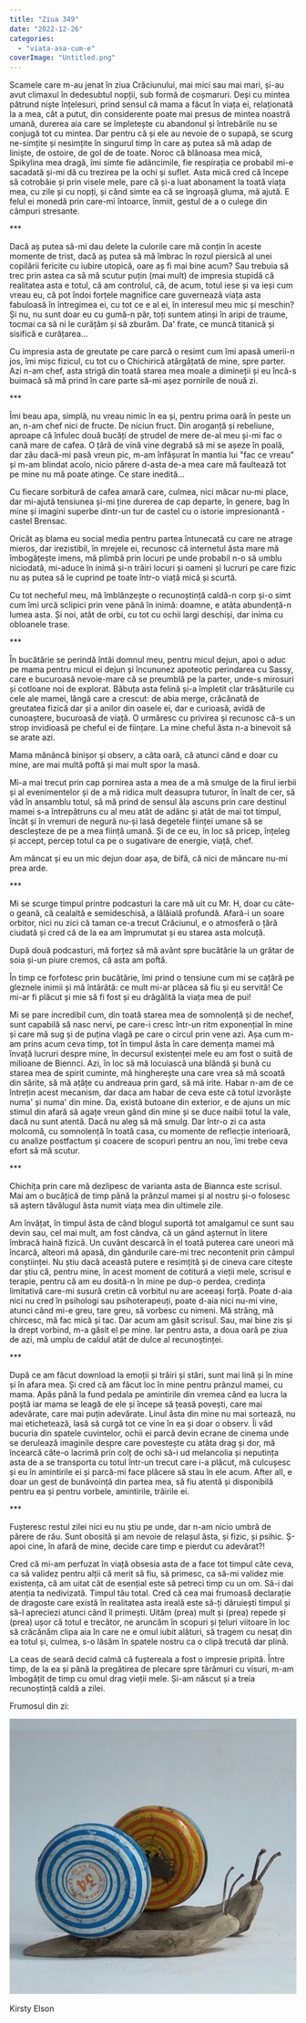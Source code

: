 ```yaml
---
title: "Ziua 349"
date: "2022-12-26"
categories: 
  - "viata-asa-cum-e"
coverImage: "Untitled.png"
---
```


Scamele care m-au jenat în ziua Crăciunului, mai mici sau mai mari, și-au avut climaxul în dedesubtul nopții, sub formă de coșmaruri. Deși cu mintea pătrund niște înțelesuri, prind sensul că mama a făcut în viața ei, relaționată la a mea, cât a putut, din considerente poate mai presus de mintea noastră umană, durerea aia care se împletește cu abandonul și întrebările nu se conjugă tot cu mintea. Dar pentru că și ele au nevoie de o supapă, se scurg ne-simțite și nesimțite în singurul timp în care aș putea să mă adap de liniște, de ostoire, de gol de de toate. Noroc că blănoasa mea mică, Spikylina mea dragă, îmi simte fie adâncimile, fie respirația ce probabil mi-e sacadată și-mi dă cu trezirea pe la ochi și suflet. Asta mică cred că începe să cotrobăie și prin visele mele, pare că și-a luat abonament la toată viața mea, cu zile și cu nopți, și când simte ea că se îngroașă gluma, mă ajută. E felul ei monedă prin care-mi întoarce, înmiit, gestul de a o culege din câmpuri stresante.

\*\*\*

Dacă aș putea să-mi dau delete la culorile care mă conțin în aceste momente de trist, dacă aș putea să mă îmbrac în rozul piersică al unei copilării fericite cu iubire utopică, oare aș fi mai bine acum? Sau trebuia să trec prin astea ca să mă scutur puțin (mai mult) de impresia stupidă că realitatea asta e totul, că am controlul, că, de acum, totul iese și va ieși cum vreau eu, că pot îndoi forțele magnifice care guvernează viața asta fabuloasă în întregimea ei, cu tot ce e al ei, în interesul meu mic și meschin? Și nu, nu sunt doar eu cu gumă-n păr, toți suntem atinși în aripi de traume, tocmai ca să ni le curățăm și să zburăm. Da' frate, ce muncă titanică și sisifică e curățarea…

Cu impresia asta de greutate pe care parcă o resimt cum îmi apasă umerii-n jos, îmi mișc fizicul, cu tot cu o Chichirică atârgățată de mine, spre parter. Azi n-am chef, asta strigă din toată starea mea moale a dimineții și eu încă-s buimacă să mă prind în care parte să-mi așez pornirile de nouă zi.

\*\*\*

Îmi beau apa, simplă, nu vreau nimic în ea și, pentru prima oară în peste un an, n-am chef nici de fructe. De niciun fruct. Din aroganță și rebeliune, aproape că înfulec două bucăți de ștrudel de mere de-al meu și-mi fac o cană mare de cafea. O țâră de vină vine degrabă să mi se așeze în poală, dar zău dacă-mi pasă vreun pic, m-am înfășurat în mantia lui "fac ce vreau" și m-am blindat acolo, nicio părere d-asta de-a mea care mă faultează tot pe mine nu mă poate atinge. Ce stare inedită…

Cu fiecare sorbitură de cafea amară care, culmea, nici măcar nu-mi place, dar mi-ajută tensiunea și-mi ține durerea de cap departe, în genere, bag în mine și imagini superbe dintr-un tur de castel cu o istorie impresionantă - castel Brensac. 

Oricât aș blama eu social media pentru partea întunecată cu care ne atrage mieros, dar irezistibil, în mrejele ei, recunosc că internetul ăsta mare mă îmbogățește imens, mă plimbă prin locuri pe unde probabil n-o să umblu niciodată, mi-aduce în inimă și-n trăiri locuri și oameni și lucruri pe care fizic nu aș putea să le cuprind pe toate într-o viață mică și scurtă. 

Cu tot necheful meu, mă îmblânzește o recunoștință caldă-n corp și-o simt cum îmi urcă sclipici prin vene până în inimă: doamne, e atâta abundență-n lumea asta. Și noi, atât de orbi, cu tot cu ochii largi deschiși, dar inima cu obloanele trase.

\*\*\*

În bucătărie se perindă întâi domnul meu, pentru micul dejun, apoi o aduc pe mama pentru micul ei dejun și încununez apoteotic perindarea cu Sassy, care e bucuroasă nevoie-mare că se preumblă pe la parter, unde-s mirosuri și cotloane noi de explorat. Băbuța asta felină și-a împletit clar trăsăturile cu cele ale mamei, lângă care a crescut: de abia merge, crăcănată de greutatea fizică dar și a anilor din oasele ei, dar e curioasă, avidă de cunoaștere, bucuroasă de viață. O urmăresc cu privirea și recunosc că-s un strop invidioasă pe cheful ei de ființare. La mine cheful ăsta n-a binevoit să se arate azi.

Mama mănâncă binișor și observ, a câta oară, că atunci când e doar cu mine, are mai multă poftă și mai mult spor la masă.

Mi-a mai trecut prin cap pornirea asta a mea de a mă smulge de la firul ierbii și al evenimentelor și de a mă ridica mult deasupra tuturor, în înalt de cer, să văd în ansamblu totul, să mă prind de sensul ăla ascuns prin care destinul mamei s-a întrepătruns cu al meu atât de adânc și atât de mai tot timpul, încât și în vremuri de negură nu-și lasă degetele ființei umane să se descleșteze de pe a mea ființă umană. Și de ce eu, în loc să pricep, înțeleg și accept, percep totul ca pe o sugativare de energie, viață, chef.

Am mâncat și eu un mic dejun doar așa, de bifă, că nici de mâncare nu-mi prea arde.

\*\*\*

Mi se scurge timpul printre podcasturi la care mă uit cu Mr. H, doar cu câte-o geană, că cealaltă e semideschisă, a lălăială profundă. Afară-i un soare orbitor, nici nu zici că taman ce-a trecut Crăciunul, e o atmosferă o țâră ciudată și cred că de la ea am împrumutat și eu starea asta molcuță.

După două podcasturi, mă forțez să mă avânt spre bucătărie la un grătar de soia și-un piure cremos, că asta am poftă. 

În timp ce forfotesc prin bucătărie, îmi prind o tensiune cum mi se cațără pe gleznele inimii și mă întărâtă: ce mult mi-ar plăcea să fiu și eu servită! Ce mi-ar fi plăcut și mie să fi fost și eu drăgălită la viața mea de pui!

Mi se pare incredibil cum, din toată starea mea de somnolență și de nechef, sunt capabilă să nasc nervi, pe care-i cresc într-un ritm exponențial în mine și care mă sug și de puțina vlagă pe care o circul prin vene azi. Așa cum m-am prins acum ceva timp, tot în timpul ăsta în care demența mamei mă învață lucruri despre mine, în decursul existenței mele eu am fost o suită de milioane de Biennci. Azi, în loc să mă locuiască una blândă și bună cu starea mea de spirit cuminte, mă hingherește una care vrea să mă scoată din sărite, să mă ațâțe cu andreaua prin gard, să mă irite. Habar n-am de ce întrețin acest mecanism, dar daca am habar de ceva este că totul izvorăște numa' și numa' din mine. Da, există butoane din exterior, e de ajuns un mic stimul din afară să agațe vreun gând din mine și se duce naibii totul la vale, dacă nu sunt atentă. Dacă nu aleg să mă smulg. Dar într-o zi ca asta molcomă, cu somnolență în toată casa, cu momente de reflecție interioară, cu analize postfactum și coacere de scopuri pentru an nou, îmi trebe ceva efort să mă scutur.

\*\*\*

Chichița prin care mă dezlipesc de varianta asta de Biannca este scrisul. Mai am o bucățică de timp până la prânzul mamei și al nostru și-o folosesc să aștern tăvălugul ăsta numit viața mea din ultimele zile.

Am învățat, în timpul ăsta de când blogul suportă tot amalgamul ce sunt sau devin sau, cel mai mult, am fost cândva, că un gând așternut în litere îmbracă haină fizică. Un cuvânt descarcă în el toată puterea care uneori mă încarcă, alteori mă apasă, din gândurile care-mi trec necontenit prin câmpul conștiinței. Nu știu dacă această putere e resimțită și de cineva care citește dar știu că, pentru mine, în acest moment de cotitură a vieții mele, scrisul e terapie, pentru că am eu dosită-n în mine pe dup-o perdea, credința limitativă care-mi susură cretin că vorbitul nu are aceeași forță. Poate d-aia nici nu cred în psihologi sau psihoterapeuți, poate d-aia nici nu-mi vine, atunci când mi-e greu, tare greu, să vorbesc cu nimeni. Mă strâng, mă chircesc, mă fac mică și tac. Dar acum am găsit scrisul. Sau, mai bine zis și la drept vorbind, m-a găsit el pe mine. Iar pentru asta, a doua oară pe ziua de azi, mă umplu de caldul atât de dulce al recunoștinței.

\*\*\*

După ce am făcut download la emoții și trăiri și stări, sunt mai lină și în mine și în afara mea. Și cred că am făcut loc în mine pentru prânzul mamei, cu mama. Apăs până la fund pedala pe amintirile din vremea când ea lucra la poștă iar mama se leagă de ele și începe să țeasă povești, care mai adevărate, care mai puțin adevărate. Linul ăsta din mine nu mai sortează, nu mai etichetează, lasă să curgă tot ce vine în ea și doar o observ. Îi văd bucuria din spatele cuvintelor, ochii ei parcă devin ecrane de cinema unde se derulează imaginile despre care povestește cu atâta drag și dor, mă încearcă câte-o lacrimă prin colț de ochi să-i ud melancolia și neputința asta de a se transporta cu totul într-un trecut care i-a plăcut, mă culcușesc și eu în amintirile ei și parcă-mi face plăcere să stau în ele acum. After all, e doar un gest de bunăvoință din partea mea, să fiu atentă și disponibilă pentru ea și pentru vorbele, amintirile, trăirile ei. 

\*\*\*

Fușteresc restul zilei nici eu nu știu pe unde, dar n-am nicio umbră de părere de rău. Sunt obosită și am nevoie de relașul ăsta, și fizic, și psihic. Ș-apoi cine, în afară de mine, decide care timp e pierdut cu adevărat?!

Cred că mi-am perfuzat în viață obsesia asta de a face tot timpul câte ceva, ca să validez pentru alții că merit să fiu, să primesc, ca să-mi validez mie existența, că am uitat cât de esențial este să petreci timp cu un om. Să-i dai atenția ta nedivizată. Timpul tău total. Cred că cea mai frumoasă declarație de dragoste care există în realitatea asta ireală este să-ți dăruiești timpul și să-l apreciezi atunci când îl primești. Uităm (prea) mult și (prea) repede și (prea) ușor că totul e trecător, ne aruncăm în scopuri și țeluri viitoare în loc să crăcănăm clipa aia în care ne e omul iubit alături, să tragem cu nesaț din ea totul și, culmea, s-o lăsăm în spatele nostru ca o clipă trecută dar plină. 

La ceas de seară decid calmă că fuștereala a fost o impresie pripită. Între timp, de la ea și până la pregătirea de plecare spre tărâmuri cu visuri, m-am îmbogățit de timp cu omul drag vieții mele. Și-am născut și a treia recunoștință caldă a zilei.

Frumosul din zi:

![](images/349.jpeg)

Kirsty Elson
